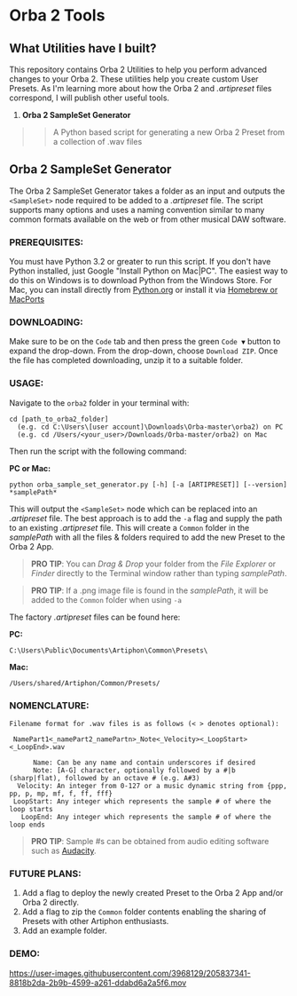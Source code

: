 # Orba 2 Tools

## What Utilities have I built?
This repository contains Orba 2 Utilities to help you perform advanced changes to your Orba 2. These utilities help you create custom User Presets. As I'm learning more about how the Orba 2 and *.artipreset* files correspond, I will publish other useful tools.

1. **Orba 2 SampleSet Generator**
>> A Python based script for generating a new Orba 2 Preset from a collection of .wav files

## Orba 2 SampleSet Generator
The Orba 2 SampleSet Generator takes a folder as an input and outputs the ```<SampleSet>``` node required to be added to a *.artipreset* file. The script supports many options and uses a naming convention similar to many common formats available on the web or from other musical DAW software.

### PREREQUISITES:
You must have Python 3.2 or greater to run this script. If you don't have Python installed, just Google "Install Python on Mac|PC". The easiest way to do this on Windows is to download Python from the Windows Store. For Mac, you can install directly from [Python.org](https://www.python.org/downloads/macos/) or install it via [Homebrew or MacPorts](https://www.scivision.dev/homebrew-macports-fink/)

### DOWNLOADING:
Make sure to be on the `Code` tab and then press the green `Code ▼` button to expand the drop-down. From the drop-down, choose `Download ZIP`. Once the file has completed downloading, unzip it to a suitable folder.

### USAGE:
 Navigate to the `orba2` folder in your terminal with:
```
cd [path_to_orba2_folder]
  (e.g. cd C:\Users\[user account]\Downloads\Orba-master\orba2) on PC
  (e.g. cd /Users/<your_user>/Downloads/Orba-master/orba2) on Mac
```
Then run the script with the following command:

**PC or Mac:**
```
python orba_sample_set_generator.py [-h] [-a [ARTIPRESET]] [--version] *samplePath*
```
This will output the ```<SampleSet>``` node which can be replaced into an *.artipreset* file. The best approach is to add the `-a` flag and supply the path to an existing *.artipreset* file. This will create a `Common` folder in the *samplePath* with all the files & folders required to add the new Preset to the Orba 2 App.

>**PRO TIP**: You can *Drag & Drop* your folder from the *File Explorer* or *Finder* directly to the Terminal window rather than typing *samplePath*.

>**PRO TIP**: If a .png image file is found in the *samplePath*, it will be added to the `Common` folder when using `-a`

The factory *.artipreset* files can be found here:

**PC:**
```
C:\Users\Public\Documents\Artiphon\Common\Presets\
```
**Mac:**
```
/Users/shared/Artiphon/Common/Presets/
```

### NOMENCLATURE:
```
Filename format for .wav files is as follows (< > denotes optional):

 NamePart1<_namePart2_namePartn>_Note<_Velocity><_LoopStart><_LoopEnd>.wav

      Name: Can be any name and contain underscores if desired  
      Note: [A-G] character, optionally followed by a #|b (sharp|flat), followed by an octave # (e.g. A#3)
  Velocity: An integer from 0-127 or a music dynamic string from {ppp, pp, p, mp, mf, f, ff, fff}
 LoopStart: Any integer which represents the sample # of where the loop starts
   LoopEnd: Any integer which represents the sample # of where the loop ends
```
>**PRO TIP**: Sample #s can be obtained from audio editing software such as [Audacity](https://www.audacityteam.org).

### FUTURE PLANS:
1. Add a flag to deploy the newly created Preset to the Orba 2 App and/or Orba 2 directly.
2. Add a flag to zip the `Common` folder contents enabling the sharing of Presets with other Artiphon enthusiasts.
3. Add an example folder.

### DEMO:

https://user-images.githubusercontent.com/3968129/205837341-8818b2da-2b9b-4599-a261-ddabd6a2a5f6.mov
